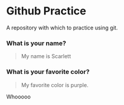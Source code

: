 # Github Practice

A repository with which to practice using git.

### What is your name?

> My name is Scarlett


### What is your favorite color?

> My favorite color is purple.

Whooooo
